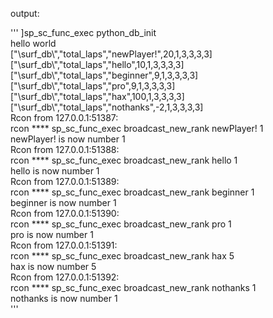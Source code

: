 output:

'''
]sp_sc_func_exec python_db_init   
hello world   
["\\surf_db\\","total_laps","newPlayer!",20,1,3,3,3,3]   
["\\surf_db\\","total_laps","hello",10,1,3,3,3,3]   
["\\surf_db\\","total_laps","beginner",9,1,3,3,3,3]   
["\\surf_db\\","total_laps","pro",9,1,3,3,3,3]   
["\\surf_db\\","total_laps","hax",100,1,3,3,3,3]   
["\\surf_db\\","total_laps","nothanks",-2,1,3,3,3,3]   
Rcon from 127.0.0.1:51387:   
rcon **** sp_sc_func_exec broadcast_new_rank newPlayer! 1   
newPlayer! is now number 1   
Rcon from 127.0.0.1:51388:   
rcon **** sp_sc_func_exec broadcast_new_rank hello 1   
hello is now number 1   
Rcon from 127.0.0.1:51389:   
rcon **** sp_sc_func_exec broadcast_new_rank beginner 1   
beginner is now number 1   
Rcon from 127.0.0.1:51390:   
rcon **** sp_sc_func_exec broadcast_new_rank pro 1   
pro is now number 1   
Rcon from 127.0.0.1:51391:   
rcon **** sp_sc_func_exec broadcast_new_rank hax 5   
hax is now number 5   
Rcon from 127.0.0.1:51392:   
rcon **** sp_sc_func_exec broadcast_new_rank nothanks 1   
nothanks is now number 1   
'''
